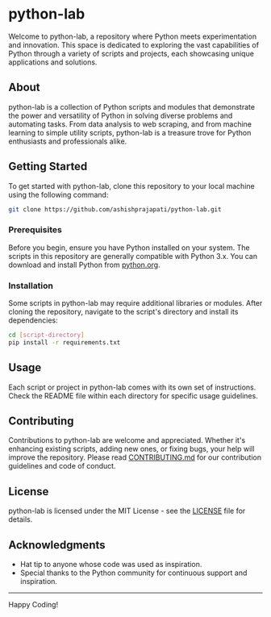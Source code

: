 # python-lab

Welcome to python-lab, a repository where Python meets experimentation and innovation. This space is dedicated to exploring the vast capabilities of Python through a variety of scripts and projects, each showcasing unique applications and solutions.

## About

python-lab is a collection of Python scripts and modules that demonstrate the power and versatility of Python in solving diverse problems and automating tasks. From data analysis to web scraping, and from machine learning to simple utility scripts, python-lab is a treasure trove for Python enthusiasts and professionals alike.

## Getting Started

To get started with python-lab, clone this repository to your local machine using the following command:

```bash
git clone https://github.com/ashishprajapati/python-lab.git
```

### Prerequisites

Before you begin, ensure you have Python installed on your system. The scripts in this repository are generally compatible with Python 3.x. You can download and install Python from [python.org](https://www.python.org/).

### Installation

Some scripts in python-lab may require additional libraries or modules. After cloning the repository, navigate to the script's directory and install its dependencies:

```bash
cd [script-directory]
pip install -r requirements.txt
```

## Usage

Each script or project in python-lab comes with its own set of instructions. Check the README file within each directory for specific usage guidelines.

## Contributing

Contributions to python-lab are welcome and appreciated. Whether it's enhancing existing scripts, adding new ones, or fixing bugs, your help will improve the repository. Please read [CONTRIBUTING.md](CONTRIBUTING.md) for our contribution guidelines and code of conduct.

## License

python-lab is licensed under the MIT License - see the [LICENSE](LICENSE) file for details.

## Acknowledgments

- Hat tip to anyone whose code was used as inspiration.
- Special thanks to the Python community for continuous support and inspiration.

---

Happy Coding!
